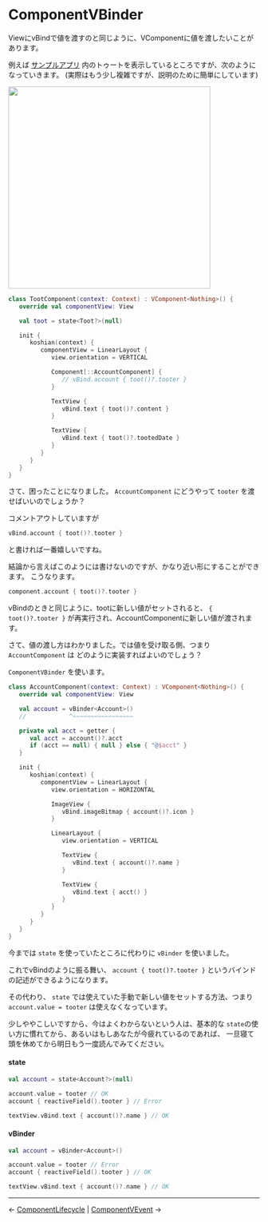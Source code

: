 
ComponentVBinder
================================================================================

ViewにvBindで値を渡すのと同じように、VComponentに値を渡したいことがあります。

例えば
[サンプルアプリ](https://github.com/wcaokaze/Vue.android/blob/master/example/README-ja.md)
内のトゥートを表示しているところですが、次のようになっていきます。
(実際はもう少し複雑ですが、説明のために簡単にしています)

<img src="https://raw.github.com/wcaokaze/Vue.android/master/imgs/example_status.png" width="405px">

```kotlin
class TootComponent(context: Context) : VComponent<Nothing>() {
   override val componentView: View

   val toot = state<Toot?>(null)

   init {
      koshian(context) {
         componentView = LinearLayout {
            view.orientation = VERTICAL

            Component[::AccountComponent] {
               // vBind.account { toot()?.tooter }
            }

            TextView {
               vBind.text { toot()?.content }
            }

            TextView {
               vBind.text { toot()?.tootedDate }
            }
         }
      }
   }
}
```
さて、困ったことになりました。
`AccountComponent` にどうやって `tooter` を渡せばいいのでしょうか？

コメントアウトしていますが
```kotlin
vBind.account { toot()?.tooter }
```
と書ければ一番嬉しいですね。

結論から言えばこのようには書けないのですが、かなり近い形にすることができます。
こうなります。
```kotlin
component.account { toot()?.tooter }
```

vBindのときと同じように、tootに新しい値がセットされると、 `{ toot()?.tooter }`
が再実行され、AccountComponentに新しい値が渡されます。

さて、値の渡し方はわかりました。では値を受け取る側、つまり `AccountComponent` は
どのように実装すればよいのでしょう？

`ComponentVBinder` を使います。

```kotlin
class AccountComponent(context: Context) : VComponent<Nothing>() {
   override val componentView: View

   val account = vBinder<Account>()
   //            ^~~~~~~~~~~~~~~~~~

   private val acct = getter {
      val acct = account()?.acct
      if (acct == null) { null } else { "@$acct" }
   }

   init {
      koshian(context) {
         componentView = LinearLayout {
            view.orientation = HORIZONTAL

            ImageView {
               vBind.imageBitmap { account()?.icon }
            }

            LinearLayout {
               view.orientation = VERTICAL

               TextView {
                  vBind.text { account()?.name }
               }

               TextView {
                  vBind.text { acct() }
               }
            }
         }
      }
   }
}
```
今までは `state` を使っていたところに代わりに `vBinder` を使いました。

これでvBindのように振る舞い、
`account { toot()?.tooter }` というバインドの記述ができるようになります。

その代わり、 `state` では使えていた手動で新しい値をセットする方法、つまり
`account.value = tooter` は使えなくなっています。

少しややこしいですから、今はよくわからないという人は、基本的な
`state`の使い方に慣れてから、あるいはもしあなたが今疲れているのであれば、
一旦寝て頭を休めてから明日もう一度読んでみてください。

#### state
```kotlin
val account = state<Account?>(null)

account.value = tooter // OK
account { reactiveField().tooter } // Error

textView.vBind.text { account()?.name } // OK
```

#### vBinder
```kotlin
val account = vBinder<Account>()

account.value = tooter // Error
account { reactiveField().tooter } // OK

textView.vBind.text { account()?.name } // OK
```


* * * * * * * * * * * * * * * * * * * * * * * * * * * * * * * * * * * * * * * *

← [ComponentLifecycle](ComponentLifecycle.md)  |  [ComponentVEvent](ComponentVEvent.md) →

